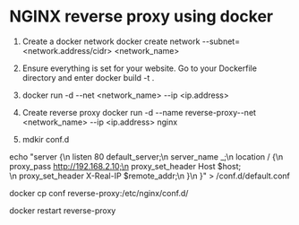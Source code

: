 # NGINX reverse proxy using docker
1. Create a docker network
docker create network --subnet=<network.address/cidr> <network_name>

2. Ensure everything is set for your website. Go to your Dockerfile directory and enter
docker build -t <nginx-container-name> .

3. docker run -d --net <network_name> --ip <ip.address> <nginx-container-name>

4. Create reverse proxy
docker run -d --name reverse-proxy--net <network_name> --ip <ip.address> nginx

5. mdkir conf.d

echo "server {\n  listen 80 default_server;\n  server_name _;\n  location / {\n  proxy_pass http://192.168.2.10;\n  proxy_set_header Host $host;\
\n  proxy_set_header X-Real-IP $remote_addr;\n  }\n  }" > /conf.d/default.conf

docker cp conf reverse-proxy:/etc/nginx/conf.d/

docker restart reverse-proxy

